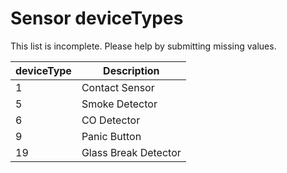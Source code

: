 # Sensor deviceTypes

This list is incomplete. Please help by submitting missing values.

| deviceType | Description          |
|------------|----------------------|
| 1          | Contact Sensor       |
| 5          | Smoke Detector       |
| 6          | CO Detector          |
| 9          | Panic Button         |
| 19         | Glass Break Detector |